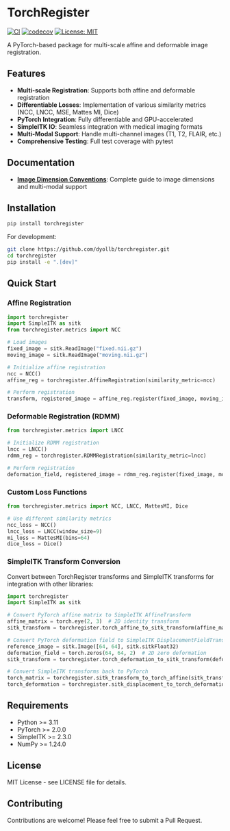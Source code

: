 # TorchRegister

[![CI](https://github.com/dyollb/torchregister/actions/workflows/ci.yml/badge.svg)](https://github.com/dyollb/torchregister/actions/workflows/ci.yml)
[![codecov](https://codecov.io/gh/dyollb/torchregister/branch/main/graph/badge.svg)](https://codecov.io/gh/dyollb/torchregister)
[![License: MIT](https://img.shields.io/badge/License-MIT-yellow.svg)](https://opensource.org/licenses/MIT)

A PyTorch-based package for multi-scale affine and deformable image registration.

## Features

- **Multi-scale Registration**: Supports both affine and deformable registration
- **Differentiable Losses**: Implementation of various similarity metrics (NCC, LNCC, MSE, Mattes MI, Dice)
- **PyTorch Integration**: Fully differentiable and GPU-accelerated
- **SimpleITK IO**: Seamless integration with medical imaging formats
- **Multi-Modal Support**: Handle multi-channel images (T1, T2, FLAIR, etc.)
- **Comprehensive Testing**: Full test coverage with pytest

## Documentation

- **[Image Dimension Conventions](docs/IMAGE_DIMENSIONS.md)**: Complete guide to image dimensions and multi-modal support

## Installation

```bash
pip install torchregister
```

For development:

```bash
git clone https://github.com/dyollb/torchregister.git
cd torchregister
pip install -e ".[dev]"
```

## Quick Start

### Affine Registration

```python
import torchregister
import SimpleITK as sitk
from torchregister.metrics import NCC

# Load images
fixed_image = sitk.ReadImage("fixed.nii.gz")
moving_image = sitk.ReadImage("moving.nii.gz")

# Initialize affine registration
ncc = NCC()
affine_reg = torchregister.AffineRegistration(similarity_metric=ncc)

# Perform registration
transform, registered_image = affine_reg.register(fixed_image, moving_image)
```

### Deformable Registration (RDMM)

```python
from torchregister.metrics import LNCC

# Initialize RDMM registration
lncc = LNCC()
rdmm_reg = torchregister.RDMMRegistration(similarity_metric=lncc)

# Perform registration
deformation_field, registered_image = rdmm_reg.register(fixed_image, moving_image)
```

### Custom Loss Functions

```python
from torchregister.metrics import NCC, LNCC, MattesMI, Dice

# Use different similarity metrics
ncc_loss = NCC()
lncc_loss = LNCC(window_size=9)
mi_loss = MattesMI(bins=64)
dice_loss = Dice()
```

### SimpleITK Transform Conversion

Convert between TorchRegister transforms and SimpleITK transforms for integration with other libraries:

```python
import torchregister
import SimpleITK as sitk

# Convert PyTorch affine matrix to SimpleITK AffineTransform
affine_matrix = torch.eye(2, 3)  # 2D identity transform
sitk_transform = torchregister.torch_affine_to_sitk_transform(affine_matrix)

# Convert PyTorch deformation field to SimpleITK DisplacementFieldTransform
reference_image = sitk.Image([64, 64], sitk.sitkFloat32)
deformation_field = torch.zeros(64, 64, 2)  # 2D zero deformation
sitk_transform = torchregister.torch_deformation_to_sitk_transform(deformation_field, reference_image)

# Convert SimpleITK transforms back to PyTorch
torch_matrix = torchregister.sitk_transform_to_torch_affine(sitk_transform)
torch_deformation = torchregister.sitk_displacement_to_torch_deformation(displacement_field)
```

## Requirements

- Python >= 3.11
- PyTorch >= 2.0.0
- SimpleITK >= 2.3.0
- NumPy >= 1.24.0

## License

MIT License - see LICENSE file for details.

## Contributing

Contributions are welcome! Please feel free to submit a Pull Request.
